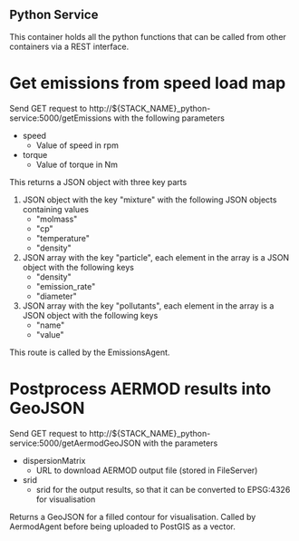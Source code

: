 ## Python Service
This container holds all the python functions that can be called from other containers via a REST interface.

# Get emissions from speed load map
Send GET request to http://${STACK_NAME}_python-service:5000/getEmissions with the following parameters
- speed
  - Value of speed in rpm
- torque
  - Value of torque in Nm

This returns a JSON object with three key parts
1) JSON object with the key "mixture" with the following JSON objects containing values
    - "molmass"
    - "cp"
    - "temperature"
    - "density"
2) JSON array with the key "particle", each element in the array is a JSON object with the following keys
    - "density"
    - "emission_rate"
    - "diameter"
3) JSON array with the key "pollutants", each element in the array is a JSON object with the following keys
    - "name"
    - "value"

This route is called by the EmissionsAgent.

# Postprocess AERMOD results into GeoJSON
Send GET request to http://${STACK_NAME}_python-service:5000/getAermodGeoJSON with the parameters
- dispersionMatrix
    - URL to download AERMOD output file (stored in FileServer)
- srid
    - srid for the output results, so that it can be converted to EPSG:4326 for visualisation

Returns a GeoJSON for a filled contour for visualisation. Called by AermodAgent before being uploaded to PostGIS as a vector.
